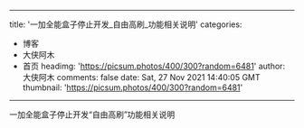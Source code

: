 
---
title: '一加全能盒子停止开发_自由高刷_功能相关说明'
categories: 
 - 博客
 - 大侠阿木
 - 首页
headimg: 'https://picsum.photos/400/300?random=6481'
author: 大侠阿木
comments: false
date: Sat, 27 Nov 2021 14:40:05 GMT
thumbnail: 'https://picsum.photos/400/300?random=6481'
---

<div>   
一加全能盒子停止开发“自由高刷”功能相关说明  
</div>
            